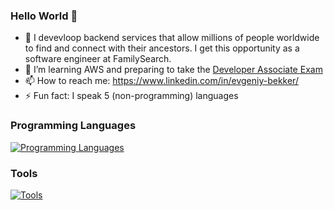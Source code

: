 ### Hello World 👋

- 🔭 I devevloop backend services that allow millions of people worldwide to find and connect with their ancestors. I get this opportunity as a software engineer at FamilySearch. 
- 🌱 I’m learning AWS and preparing to take the [Developer Associate Exam](https://aws.amazon.com/certification/certified-developer-associate/)
- 📫 How to reach me: https://www.linkedin.com/in/evgeniy-bekker/
- ⚡ Fun fact: I speak 5 (non-programming) languages

### Programming Languages
[![Programming Languages](https://skills.thijs.gg/icons?i=java,clojure,js,py&theme=light)](https://skills.thijs.gg)

### Tools
[![Tools](https://skills.thijs.gg/icons?i=git,vim,docker,postgres&theme=light)](https://skills.thijs.gg)
<!--
**evgi88/evgi88** is a ✨ _special_ ✨ repository because its `README.md` (this file) appears on your GitHub profile.

Here are some ideas to get you started:

- 🔭 I’m currently working on ...
- 🌱 I’m currently learning ...
- 👯 I’m looking to collaborate on ...
- 🤔 I’m looking for help with ...
- 💬 Ask me about ...
- 📫 How to reach me: ...
- 😄 Pronouns: ...
- ⚡ Fun fact: ...
-->
